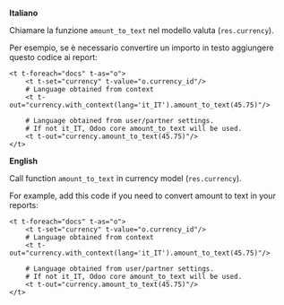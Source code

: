 **Italiano**

Chiamare la funzione `amount_to_text` nel modello valuta
(`res.currency`).

Per esempio, se è necessario convertire un importo in testo aggiungere
questo codice ai report:

    <t t-foreach="docs" t-as="o">
        <t t-set="currency" t-value="o.currency_id"/>
        # Language obtained from context
        <t t-out="currency.with_context(lang='it_IT').amount_to_text(45.75)"/>
    
        # Language obtained from user/partner settings.
        # If not it_IT, Odoo core amount_to_text will be used.
        <t t-out="currency.amount_to_text(45.75)"/>
    </t>

**English**

Call function `amount_to_text` in currency model (`res.currency`).

For example, add this code if you need to convert amount to text in your
reports:

    <t t-foreach="docs" t-as="o">
        <t t-set="currency" t-value="o.currency_id"/>
        # Language obtained from context
        <t t-out="currency.with_context(lang='it_IT').amount_to_text(45.75)"/>
    
        # Language obtained from user/partner settings.
        # If not it_IT, Odoo core amount_to_text will be used.
        <t t-out="currency.amount_to_text(45.75)"/>
    </t>
